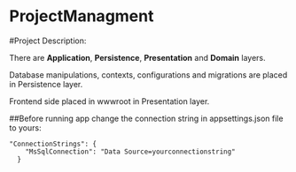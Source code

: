﻿# ProjectManagment
 
#Project Description:

There are **Application**, **Persistence**, **Presentation** and **Domain** layers.

Database manipulations, contexts, configurations and migrations are placed in Persistence layer.

Frontend side placed in wwwroot in Presentation layer.

##Before running app change the connection string in appsettings.json file to yours:
```
"ConnectionStrings": {
    "MsSqlConnection": "Data Source=yourconnectionstring"
  }
```
